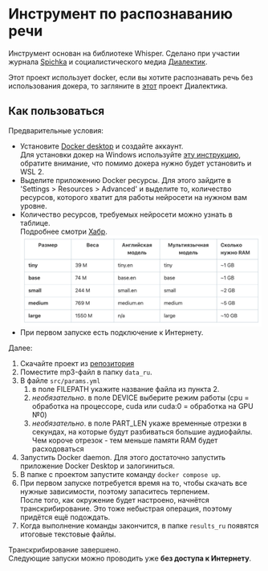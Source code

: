 # Инструмент по распознаванию речи

Инструмент основан на библиотеке Whisper. Сделано при участии журнала [Spichka](https://t.me/spichka_media) и социалистического медиа [Диалектик](https://t.me/dialectic_club).

Этот проект использует docker, если вы хотите распознавать речь без использования докера, то загляните в [этот](https://github.com/dialectic-it/speech-to-text) проект Диалектика.

## Как пользоваться

Предварительные условия:
* Установите [Docker desktop](https://www.docker.com/products/docker-desktop/) и создайте аккаунт. <br>Для установки докер на Windows используйте [эту инструкцию](https://docs.docker.com/desktop/install/windows-install/), обратите внимание, что помимо докера нужно будет установить и WSL 2.
* Выделите приложению Docker ресурсы. Для этого зайдите в 'Settings > Resources > Advanced' и выделите то, количество ресурсов, которого хватит для работы нейросети на нужном вам уровне.
* Количество ресурсов, требуемых нейросети можно узнать в таблице.<br>Подробнее смотри [Хабр](https://habr.com/ru/companies/ods/articles/692246/).<br>![Screenshot 2023-09-29 at 13.21.40.png](images%2FScreenshot%202023-09-29%20at%2013.21.40.png)
* При первом запуске есть подключение к Интернету.

Далее:
1. Скачайте проект из [репозитория](https://github.com/spichka-media/audio-transcribtion)
2. Поместите mp3-файл в папку `data_ru`. 
3. В файле `src/params.yml` 
   1. в поле FILEPATH укажите название файла из пункта 2.
   2. *необязательно*. в поле DEVICE выберите режим работы (cpu = обработка на процессоре, cuda или cuda:0 = обработка на GPU №0)
   3. *необязательно*. в поле PART_LEN укаже временные отрезки в секундах, на которые будут разбиваться большие аудиофайлы. Чем короче отрезок - тем меньше памяти RAM будет расходоваться
4. Запустить Docker daemon. Для этого достаточно запустить приложение Docker Desktop и залогиниться. 
5. В папке с проектом запустите команду `docker compose up`.
6. При первом запуске потребуется время на то, чтобы скачать все нужные зависимости, поэтому запаситесь терпением.<br>После того, как окружение будет настроено, начнётся транскрибирование. Это тоже небыстрая операция, поэтому придётся ещё подождать.
7. Когда выполнение команды закончится, в папке `results_ru` появятся итоговые текстовые файлы.

Транскрибирование завершено.<br>Следующие запуски можно проводить уже **без доступа к Интернету**.

